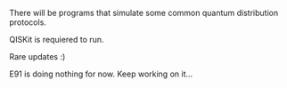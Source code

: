 There will be programs that simulate some common quantum distribution protocols.

QISKit is requiered to run.

Rare updates :)

E91 is doing nothing for now. Keep working on it...
